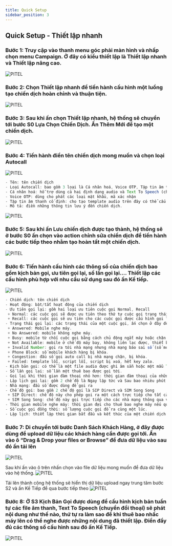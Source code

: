 ```yaml
---
title: Quick Setup
sidebar_position: 3
---
```


## Quick Setup - Thiết lập nhanh

### Bước 1: Truy cập vào thanh menu góc phải màn hình và nhấp chọn menu Campaign. Ở đây có kiểu thiết lập là Thiết lập nhanh và Thiết lập nâng cao.

![PITEL](./img/select_menu_camp.png)

### Bước 2: Chọn Thiết lập nhanh để tiến hành cấu hình một luồng tạo chiến dịch hoàn chỉnh và thuận tiện.
![PITEL](./img/select_menu_camp1.png)

### Bước 3: Sau khi ấn chọn Thiết lập nhanh, hệ thống sẽ chuyển tới bước S0 Lựa Chọn Chiến Dịch. Ấn Thêm Mới để tạo một chiến dịch.
![PITEL](./img/quicksetup_S0.png)

### Bước 4: Tiến hành điền tên chiến dịch mong muốn và chọn loại Autocall
![PITEL](./img/quick_setup_S1.png)

```jsx title="Giải thích thông số"
- Tên: tên chiến dịch
- Loại Autocall: bao gồm 3 loại là Cá nhân hoá, Voice OTP, Tập tin âm thanh cố định
- Cá nhân hoá: hỗ trợ dùng cả hai định dạng audio và Text To Speech (chuyển hoá phát thoại).
- Voice OTP: dùng cho phát các loại mật khẩu, mã xác nhận
- Tập tin âm thanh cố định: cho tạo template audio trên đây có thể cấu hình thời gian chờ mobile ấn phím, số lần lặp lại IVR.
- Mô tả: điền những thông tin lưu ý đến chiến dịch.
```
![PITEL](./img/quicksetup_addcampaign.png)

### Bước 5: Sau khi ấn Lưu chiến dịch được tạo thành, hệ thống sẽ ở bước S0 ấn chọn vào action chỉnh sửa chiến dịch để tiến hành các bước tiếp theo nhằm tạo hoàn tất một chiến dịch.
![PITEL](./img/select_campaign_quicksetup.png)

### Bước 6: Tiến hành cấu hình các thông số của chiến dịch bao gồm kịch bản gọi, ưu tiên gọi lại, số lần gọi lại…. Thiết lập các cấu hình phù hợp với nhu cầu sử dụng sau đó ấn Kế tiếp.
![PITEL](./img/quicksetup_s1.png)

```jsx title="Giải thích thông số"
- Chiến dịch: tên chiến dịch
- Hoạt động: bật/tắt hoạt động của chiến dịch
- Ưu tiên gọi lại: gồm hai loại ưu tiên cuộc gọi Normal, Recall
 + Normal: các cuộc gọi sẽ được ưu tiên theo thứ tự cuộc gọi trạng thái new đổ trước sau đó mới cho đổ các cuộc gọi được cấu hình gọi lại (recall).
 + Recall: các cuộc gọi sẽ ưu tiên cho các cuộc gọi được cấu hình gọi lại. Tuỳ vào thời gian thiết lập các cuộc gọi lại sẽ đổ ra và gọi ngay trong khi cuộc gọi mới đang đổ nếu chức năng Recall này được bật. 
- Trạng thái gọi lại: các trạng thái của một cuộc gọi, ấn chọn ở đây để gọi lại các cuộc gọi có trạng thái tương ứng:
 + Answered: Mobile nghe máy.
 + No Answered: mobile không nghe máy.
 + Busy: mobile từ chối cuộc gọi bằng cách chủ động ngắt máy hoặc chặn số trên thiết bị.
 + Not Available: mobile ở chế độ máy bay, không liên lạc được, thiết bị di động hư hỏng, hết pin.
 + Invalid Number: gọi ra tới nhà mạng nhưng nhà mạng báo sai số (số mobile sai).
 + Phone Block: số mobile khách hàng bị khóa.
 + Congestion: đầu số gọi auto call bị nhà mạng chặn, bị khóa.
 + Failed: template lỗi, script lỗi, script bị xoá, hết key zalo.
- Kịch bản gọi: có thể là một file audio được ghi âm sẵn hoặc một mẫu Text To Speech (chuyển đổi thoại). 
- Số lần gọi lại: số lần một thuê bao được gọi tới.
- Gọi lại khi thời gian đàm thoại nhỏ hơn: thời gian đàm thoại của những cuộc gọi nào thấp hơn thời gian quy định trong menu này thì đều được gọi lại.
- Lập lịch gọi lại: gồm 2 chế độ là Ngay lập tức và Sau bao nhiêu phút. Ở bao nhiêu phút có thể thiết lập số thời gian quy định để gọi lại. Ví dụ chỉnh là 5 phút thì 5 phút sẽ thực hiện gọi lại thuê bao đó 1 lần.
- Nhà mạng: đầu số được dùng để gọi ra
- Chế độ gọi: bao gồm 2 chế độ gọi là SIP Direct và SIM Song Song
 + SIP Direct: chế độ này cho phép gọi ra một cách trực tiếp cho tất cả các nhà mạng mà không phải chia kênh cho từng nhà mạng cụ thể. Trong khi chạy chế độ này cần quan tâm đến việc quy định số lượng cuộc gọi đồng thời đã đăng ký với nhà quản trị vì nếu điều chỉnh không đúng sẽ không đạt được kết quả như mong muốn. Chỉnh thấp hơn thì không tận dụng được tài nguyên có sẵn và cao hơn thì hệ thống không được thiết lập để đáp ứng sẽ ảnh hưởng đến quá trình sử dụng.
 + SIM Song Song: chế độ này gọi trực tiếp cho các nhà mạng thông qua việc phân chia kênh trên hệ thống. Khi gọi với chế độ này hệ thống sẽ tự động luân chuyển các kênh trống qua lại giữa các chiến dịch nhằm đảm bảo hiệu suất tối ưu và không gây lãng phí tài nguyên.
- Thời gian mobile nghe máy: thời gian đợi cho thuê bao nghe máy nếu quá thời gian này hệ thống sẽ tự động ngắt máy.
- Số cuộc gọi đồng thời: số lượng cuộc gọi đổ ra cùng một lúc.
- Lập lịch: thiết lập thời gian bắt đầu và kết thúc của một chiến dịch theo các ngày trong tuần.
```

### Bước 7: Di chuyển tới bước Danh Sách Khách Hàng, ở đây được dùng để upload dữ liệu các khách hàng cần được gọi tới. Ấn vào ô “Drag & Drop your files or Browse” để đưa dữ liệu vào sau đó ấn tải lên

![PITEL](./img/Lead_Upload_Select.png)

Sau khi ấn vào ô trên nhấn chọn vào file dữ liệu mong muốn để đưa dữ liệu vào hệ thống.
![PITEL](./img/Select_data_upload.png)

Tải lên thành công hệ thống sẽ hiển thị dữ liệu upload ngay trung tâm bước S2 và ấn Kế Tiếp để qua bước tiếp theo
![PITEL](./img/select_data_upload2.png)

### Bước 8: Ở S3 Kịch Bản Gọi được dùng để cấu hình kịch bản tuần tự các file âm thanh, Text To Speech (chuyển đổi thoại) sẽ phát nội dung như thế nào, thứ tự ra làm sao để khi thuê bao nhấc máy lên có thể nghe được những nội dung đã thiết lập. Điền đầy đủ các thông số cấu hình sau đó ấn Kế Tiếp.
![PITEL](./img/Script_QuickSetup1.png)